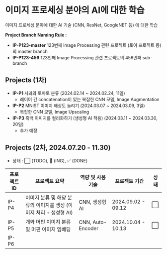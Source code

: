 # 이미지 프로세싱 분야의 AI에 대한 학습

이미지 프로세싱 분야에 대한 AI 기술 (CNN, ResNet, GoogleNET 등) 에 대한 학습

**Project Branch Naming Rule :**
* **IP-P123-master** 123번째 Image Processing 관련 프로젝트 (토이 프로젝트 등) 의 master branch 
* **IP-P123-456** 123번째 Image Processing 관련 프로젝트의 456번째 sub-branch

## Projects (1차)
* **IP-P1** 사과와 토마토 분류 (2024.02.14 ~ 2024.02.24, 11일)
  * 레이어 간 concatenation이 있는 복잡한 CNN 모델, Image Augmentation
* **IP-P2** MNIST 이미지 해상도 늘리기 (2024.03.07 ~ 2024.03.09, 3일)
  * 복잡한 CNN 모델, Image Upscaling
* **IP-P3** 흑백 이미지를 컬러화하기 (생성형 AI 적용) (2024.03.11 ~ 2024.03.30, 20일)
  * 추가 예정

## Projects (2차, 2024.07.20 - 11.30)
* 상태 : ⬜ (TODO), 💨 (ING), ✅ (DONE)

|프로젝트 ID|프로젝트 요약|역량 및 사용 기술|프로젝트 기간|상태|
|---|---|---|---|---|
|IP-P4|이미지 분류 및 해당 분류의 이미지를 생성 (이미지 처리 + 생성형 AI)|CNN, 생성형 AI|2024.09.02 - 09.12|⬜|
|IP-P5|개와 머핀 이미지 분류 및 머핀 이미지 임베딩|CNN, Auto-Encoder|2024.10.04 - 10.13|⬜|
|IP-P6||||
